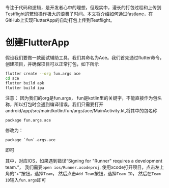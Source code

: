 专注于代码和逻辑，是开发者心中的理想，但现实中，漫长的打包过程和上传到Testflight的繁琐操作极大的浪费了时间。本文将介绍如何通过fastlane，在GitHub上实现FlutterApp的自动打包上传到Testflight。

# 创建FlutterApp

假设我们要做一款面试辅助工具，我们其命名为Ace。我们首先通过flutter命令，创建项目，并确保项目可以正常打包，如下所示
```bash
flutter create --org fun.args ace
cd ace
flutter build apk
flutter build ipa
```
注意： 因为我们的org是fun.args， fun是kotlin里的关键字，不能直接作为包名称，所以打包时会遇到编译错误。我们只需要打开android/app/src/main/kotlin/fun/args/ace/MainActivity.kt,将其中的包名称
```
package fun.args.ace
```
修改为：
```
package `fun`.args.ace
```
即可

其中，对应IOS，如果遇到错误“Signing for "Runner" requires a development team.“， 我们需要`open ios/Runner.xcodeproj`, 使用xcode打开项目，点击左上角的“+”按钮，选择`Team`， 然后点击`Add Team`按钮，选择`Team ID`， 然后在`Team ID`输入`fun.args`即可
